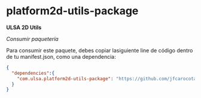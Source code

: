 # platform2d-utils-package

**ULSA 2D Utils**

*Consumir paquetería*

Para consumir este paquete, debes copiar lasiguiente line de código dentro de tu manifest.json, como una dependencia:

```json
{
  "dependencies":{
    "com.ulsa.platform2d-utils-package": "https://github.com/jfcarocota/platform2d-utils-package.git"
  }
}
```
